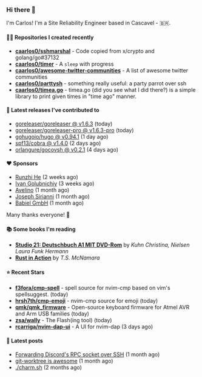 ### Hi there 👋

I'm Carlos! I'm a Site Reliability Engineer based in Cascavel - 🇧🇷.

#### 👨‍💻 Repositories I created recently
- **[caarlos0/sshmarshal](https://github.com/caarlos0/sshmarshal)** - Code copied from x/crypto and golang/go#37132
- **[caarlos0/timer](https://github.com/caarlos0/timer)** - A `sleep` with progress
- **[caarlos0/awesome-twitter-communities](https://github.com/caarlos0/awesome-twitter-communities)** - A list of awesome twitter communities
- **[caarlos0/parttysh](https://github.com/caarlos0/parttysh)** - something really useful: a party parrot over ssh
- **[caarlos0/timea.go](https://github.com/caarlos0/timea.go)** - timea.go (did you see what I did there?) is a simple library to print given times in &#34;time ago&#34; manner.

#### 🚀 Latest releases I've contributed to


- [goreleaser/goreleaser @ v1.6.3](https://github.com/goreleaser/goreleaser/releases/tag/v1.6.3) (today)
- [goreleaser/goreleaser-pro @ v1.6.3-pro](https://github.com/goreleaser/goreleaser-pro/releases/tag/v1.6.3-pro) (today)
- [gohugoio/hugo @ v0.94.1](https://github.com/gohugoio/hugo/releases/tag/v0.94.1) (1 day ago)
- [spf13/cobra @ v1.4.0](https://github.com/spf13/cobra/releases/tag/v1.4.0) (2 days ago)
- [orlangure/gocovsh @ v0.2.1](https://github.com/orlangure/gocovsh/releases/tag/v0.2.1) (4 days ago)

#### ❤️ Sponsors
- [Runzhi He](https://github.com/12f23eddde) (2 weeks ago)
- [Ivan Golubnichiy](https://github.com/h1kkan) (3 weeks ago)
- [Avelino](https://github.com/avelino) (1 month ago)
- [Joseph Sirianni](https://github.com/jsirianni) (1 month ago)
- [Babiel GmbH](https://github.com/babiel) (1 month ago)

Many thanks everyone! 🙏

#### 📚 Some books I'm reading
- **[Studio 21: Deutschbuch A1 MIT DVD-Rom](https://www.goodreads.com/book/show/25495148-studio-21)** by _Kuhn Christina, Nielsen Laura Funk Hermann_
- **[Rust in Action](https://www.goodreads.com/book/show/45731908-rust-in-action)** by _T.S. McNamara_

#### ⭐ Recent Stars


- **[f3fora/cmp-spell](https://github.com/f3fora/cmp-spell)** - spell source for nvim-cmp based on vim&#39;s spellsuggest. (today)
- **[hrsh7th/cmp-emoji](https://github.com/hrsh7th/cmp-emoji)** - nvim-cmp source for emoji (today)
- **[qmk/qmk_firmware](https://github.com/qmk/qmk_firmware)** - Open-source keyboard firmware for Atmel AVR and Arm USB families (today)
- **[zsa/wally](https://github.com/zsa/wally)** - The Flash(ing tool) (today)
- **[rcarriga/nvim-dap-ui](https://github.com/rcarriga/nvim-dap-ui)** - A UI for nvim-dap (3 days ago)

#### 📄 Latest posts
- [Forwarding Discord&#39;s RPC socket over SSH](https://carlosbecker.com/posts/discord-rpc-ssh/) (1 month ago)
- [git-worktree is awesome](https://carlosbecker.com/posts/git-worktrees/) (1 month ago)
- [./charm.sh](https://carlosbecker.com/posts/charm/) (2 months ago)
